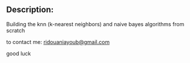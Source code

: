 ## Description:
Building the knn (k-nearest neighbors) and naive bayes algorithms from scratch 

to contact me: ridouaniayoub@gmail.com

good luck
